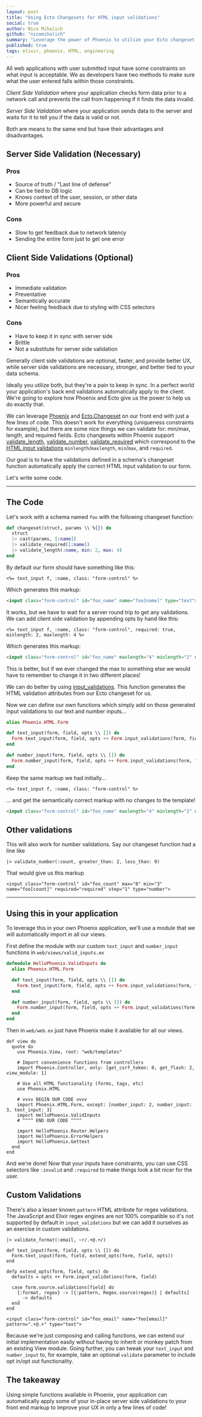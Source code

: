 ```yaml
---
layout: post
title: "Using Ecto Changesets for HTML input validations"
social: true
author: Nico Mihalich
github: "nicomihalich"
summary: "Leverage the power of Phoenix to utilize your Ecto changeset validations as input validations in your HTML forms"
published: true
tags: elixir, phoenix, HTML, engineering
---
```


All web applications with user submitted input have some constraints on what input is acceptable.  We as developers have two methods to make sure what the user entered falls within those constraints.

*Client Side Validation* where your application checks form data prior to a network call and prevents the call from happening if it finds the data invalid.

*Server Side Validation* where your application sends data to the server and waits for it to tell you if the data is valid or not.

Both are means to the same end but have their advantages and disadvantages.

## Server Side Validation (Necessary)

### Pros
- Source of truth / "Last line of defense"
- Can be tied to DB logic
- Knows context of the user, session, or other data
- More powerful and secure

### Cons
- Slow to get feedback due to network latency
- Sending the entire form just to get one error

## Client Side Validations (Optional)

### Pros
- Immediate validation
- Preventative
- Semantically accurate
- Nicer feeling feedback due to styling with CSS selectors

### Cons
- Have to keep it in sync with server side
- Brittle
- Not a substitute for server side validation

Generally client side validations are optional, faster, and provide better UX, while server side validations are necessary, stronger, and better tied to your data schema.

Ideally you utilize both, but they're a pain to keep in sync.  In a perfect world your application's back end validations automatically apply to the client. We're going to explore how Phoenix and Ecto give us the power to help us do exactly that.

We can leverage [Phoenix](http://www.phoenixframework.org/) and [Ecto.Changeset](https://hexdocs.pm/ecto/Ecto.Changeset.html) on our front end with just a few lines of code. This doesn't work for everything (uniqueness constraints for example), but there are some nice things we can validate for: min/max, length, and required fields.
Ecto changesets within Phoenix support [validate_length](https://github.com/phoenixframework/phoenix_ecto/blob/master/lib/phoenix_ecto/html.ex#L143), [validate_number](https://github.com/phoenixframework/phoenix_ecto/blob/master/lib/phoenix_ecto/html.ex#L161), [validate_required](https://github.com/phoenixframework/phoenix_ecto/blob/master/lib/phoenix_ecto/html.ex#L114) which correspond to the [HTML input validations](https://developer.mozilla.org/en-US/docs/Web/Guide/HTML/Forms/Data_form_validation) `minlength`/`maxlength`, `min`/`max`, and `required`.

Our goal is to have the validations defined in a schema's changeset function automatically apply the correct HTML input validation to our form.

Let's write some code.

---

## The Code

Let's work with a schema named `foo` with the following changeset function:

```elixir
def changeset(struct, params \\ %{}) do
  struct
  |> cast(params, [:name])
  |> validate_required([:name])
  |> validate_length(:name, min: 2, max: 4)
end
```

By default our form should have something like this:

```
<%= text_input f, :name, class: "form-control" %>
```

Which generates this markup:

```html
<input class="form-control" id="foo_name" name="foo[name]" type="text">
```

It works, but we have to wait for a server round trip to get any validations. We can add client side validation by appending opts by hand like this:

```
<%= text_input f, :name, class: "form-control", required: true, minlength: 2, maxlength: 4 %>
```

Which generates this markup:

```html
<input class="form-control" id="foo_name" maxlength="4" minlength="2" name="foo[name]" required="required" type="text">
```

This is better, but if we ever changed the max to something else we would have to remember to change it in two different places!

We can do better by using [input_validations](https://github.com/phoenixframework/phoenix_ecto/blob/master/lib/phoenix_ecto/html.ex#L113). This function generates the HTML validation attributes from our Ecto changeset for us.

Now we can define our own functions which simply add on those generated input validations to our text and number inputs...

```elixir
alias Phoenix.HTML.Form

def text_input(form, field, opts \\ []) do
  Form.text_input(form, field, opts ++ Form.input_validations(form, field))
end

def number_input(form, field, opts \\ []) do
  Form.number_input(form, field, opts ++ Form.input_validations(form, field))
end
```

Keep the same markup we had initially...

```
<%= text_input f, :name, class: "form-control" %>
```
... and get the semantically correct markup with no changes to the template!

```html
<input class="form-control" id="foo_name" maxlength="4" minlength="2" name="foo[name]" required="required" type="text">
```

## Other validations

This will also work for number validations.  Say our changeset function had a line like

```
|> validate_number(:count, greater_than: 2, less_than: 9)
```

That would give us this markup

```
<input class="form-control" id="foo_count" max="8" min="3" name="foo[count]" required="required" step="1" type="number">
```

---

## Using this in your application

To leverage this in your own Phoenix application, we'll use a module that we will automatically import in all our views.

First define the module with our custom `text_input` and `number_input` functions in `web/views/valid_inputs.ex`

```elixir
defmodule HelloPhoenix.ValidInputs do
  alias Phoenix.HTML.Form

  def text_input(form, field, opts \\ []) do
    Form.text_input(form, field, opts ++ Form.input_validations(form, field))
  end

  def number_input(form, field, opts \\ []) do
    Form.number_input(form, field, opts ++ Form.input_validations(form, field))
  end
end
```

Then in `web/web.ex` just have Phoenix make it available for all our views.

```
def view do
  quote do
    use Phoenix.View, root: "web/templates"

    # Import convenience functions from controllers
    import Phoenix.Controller, only: [get_csrf_token: 0, get_flash: 2, view_module: 1]

    # Use all HTML functionality (forms, tags, etc)
    use Phoenix.HTML

    # vvvv BEGIN OUR CODE vvvv
    import Phoenix.HTML.Form, except: [number_input: 2, number_input: 3, text_input: 3]
    import HelloPhoenix.ValidInputs
    # ^^^^ END OUR CODE ^^^^

    import HelloPhoenix.Router.Helpers
    import HelloPhoenix.ErrorHelpers
    import HelloPhoenix.Gettext
  end
end
```

And we're done! Now that your inputs have constraints, you can use CSS selectors like `:invalid` and `:required` to make things look a bit nicer for the user.

## Custom Validations

There's also a lesser known `pattern` HTML attribute for regex validations.  The JavaScript and Elixir regex engines are not 100% compatible so it's not supported by default in `input_validations` but we can add it ourselves as an exercise in custom validations.

```
|> validate_format(:email, ~r/.+@.+/)
```

```
def text_input(form, field, opts \\ []) do
  Form.text_input(form, field, extend_opts(form, field, opts))
end

defp extend_opts(form, field, opts) do
  defaults = opts ++ Form.input_validations(form, field)

  case form.source.validations[field] do
    {:format, regex} -> [{:pattern, Regex.source(regex)} | defaults]
    _ -> defaults
  end
end
```

```
<input class="form-control" id="foo_email" name="foo[email]" pattern=".+@.+" type="text">
```

Because we're just composing and calling functions, we can extend our initial implementation easily without having to inherit or monkey patch from an existing View module. Going further, you can tweak your `text_input` and `number_input` to, for example, take an optional `validate` parameter to include opt in/opt out functionality.

## The takeaway

Using simple functions available in Phoenix, your application can automatically apply some of your in-place server side validations to your front end markup to improve your UX in only a few lines of code!
